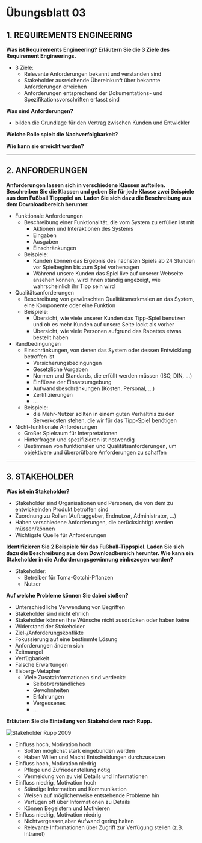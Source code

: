 # Übungsblatt 03
## 1. REQUIREMENTS ENGINEERING
**Was ist Requirements Engineering? Erläutern Sie die 3 Ziele des Requirement Engineerings.**

* 3 Ziele:
  * Relevante Anforderungen bekannt und verstanden sind
  * Stakeholder ausreichende Übereinkunft über bekannte Anforderungen erreichen
  * Anforderungen entsprechend der Dokumentations- und Spezifikationsvorschriften erfasst sind

**Was sind Anforderungen?**
* bilden die Grundlage für den Vertrag zwischen Kunden und Entwickler

**Welche Rolle spielt die Nachverfolgbarkeit?**

**Wie kann sie erreicht werden?**

---
## 2. ANFORDERUNGEN
**Anforderungen lassen sich in verschiedene Klassen aufteilen. Beschreiben Sie die Klassen und geben Sie für jede Klasse zwei Beispiele aus dem Fußball Tippspiel an. Laden Sie sich dazu die Beschreibung aus dem Downloadbereich herunter.**
* Funktionale Anforderungen
  * Beschreibung einer Funktionalität, die vom System zu erfüllen ist mit
    * Aktionen und Interaktionen des Systems
    * Eingaben
    * Ausgaben
    * Einschränkungen
  * Beispiele:
    * Kunden können das Ergebnis des nächsten Spiels ab 24 Stunden vor Spielbeginn bis zum Spiel vorhersagen
    * Während unsere Kunden das Spiel live auf unserer Webseite ansehen können, wird Ihnen ständig angezeigt, wie wahrscheinlich ihr Tipp sein wird
* Qualitätsanforderungen
  * Beschreibung von gewünschten Qualitätsmerkmalen an das System, eine Komponente oder eine Funktion
  * Beispiele:
    * Übersicht, wie viele unserer Kunden das Tipp-Spiel benutzen und ob es mehr Kunden auf unsere Seite lockt als vorher
    * Übersicht, wie viele Personen aufgrund des Rabattes etwas bestellt haben
* Randbedingungen
  * Einschränkungen, von denen das System oder dessen Entwicklung betroffen ist
    * Versicherungsbedingungen
    * Gesetzliche Vorgaben
    * Normen und Standards, die erfüllt werden müssen (ISO, DIN, ...)
    * Einflüsse der Einsatzumgebung
    * Aufwandsbeschränkungen (Kosten, Personal, ...)
    * Zertifizierungen
    * ...
  * Beispiele:
    * die Mehr-Nutzer sollten in einem guten Verhältnis zu den Serverkosten stehen, die wir für das Tipp-Spiel benötigen
* Nicht-funktionale Anforderungen
  * Großer Spielraum für Interpretationen
  * Hinterfragen und spezifizieren ist notwendig
  * Bestimmen von funktionalen und Qualitätsanforderungen, um objektivere und überprüfbare Anforderungen zu schaffen

---
## 3. STAKEHOLDER
**Was ist ein Stakeholder?**
* Stakeholder sind Organisationen und Personen, die von dem zu entwickelnden Produkt betroffen sind
* Zuordnung zu Rollen (Auftraggeber, Endnutzer, Administrator, ...)
* Haben verschiedene Anforderungen, die berücksichtigt werden müssen/können
* Wichtigste Quelle für Anforderungen

**Identifizieren Sie 2 Beispiele für das Fußball-Tippspiel. Laden Sie sich dazu die Beschreibung aus dem Downloadbereich herunter. Wie kann ein Stakeholder in die Anforderungsgewinnung einbezogen werden?**
* Stakeholder:
  * Betreiber für Toma-Gotchi-Pflanzen
  * Nutzer

**Auf welche Probleme können Sie dabei stoßen?**
* Unterschiedliche Verwendung von Begriffen
* Stakeholder sind nicht ehrlich
* Stakeholder können ihre Wünsche nicht ausdrücken oder haben keine
* Widerstand der Stakeholder
* Ziel-/Anforderungskonflikte
* Fokussierung auf eine bestimmte Lösung
* Anforderungen ändern sich
* Zeitmangel
* Verfügbarkeit
* Falsche Erwartungen
* Eisberg-Metapher
  * Viele Zusatzinformationen sind verdeckt:
    * Selbstverständliches
    * Gewohnheiten
    * Erfahrungen
    * Vergessenes
    * ...

**Erläutern Sie die Einteilung von Stakeholdern nach Rupp.**

![Stakeholder Rupp 2009](Stakeholder_Rupp.jpg)

* Einfluss hoch, Motivation hoch
  * Sollten möglichst stark eingebunden werden
  * Haben Willen und Macht Entscheidungen durchzusetzen
* Einfluss hoch, Motivation niedrig
  * Pflege und Zufriedenstellung nötig
  * Vermeidung von zu viel Details und Informationen
* Einfluss niedrig, Motivation hoch
  * Ständige Information und Kommunikation
  * Weisen auf möglicherweise entstehende Probleme hin
  * Verfügen oft über Informationen zu Details
  * Können Begeistern und Motivieren
* Einfluss niedrig, Motivation niedrig
  * Nichtvergessen,aber Aufwand gering halten
  * Relevante Informationen über Zugriff zur Verfügung stellen (z.B. Intranet)
